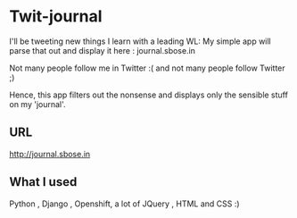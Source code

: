 Twit-journal
===================
I'll be tweeting new things I learn with a leading WL:
My simple app will parse that out and display it here : journal.sbose.in

Not many people follow me in Twitter :( 
and not many people follow Twitter ;)

Hence, this app filters out the nonsense and displays only the sensible stuff on
my 'journal'. 


URL
----

http://journal.sbose.in


What I used
------------

Python , Django , Openshift, a lot of JQuery , HTML and CSS :)

